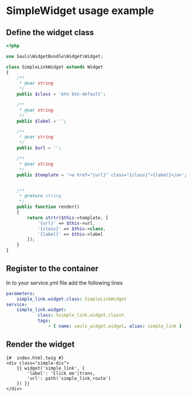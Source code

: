 # SimpleWidget usage example

## Define the widget class

```php
<?php

use Sauls\WidgetBundle\Widget\Widget;

class SimpleLinkWidget extends Widget
{
    /**
     * @var string
     */
    public $class = 'btn btn-default';

    /**
     * @var string
     */
    public $label = '';

    /**
     * @var string
     */
    public $url = '';

    /**
     * @var string
     */
    public $template = '<a href="{url}" class="{class}">{label}</a>';


    /**
     * @return string
     */
    public function render()
    {
        return strtr($this->template, [
            '{url}' => $this->url,
            '{class}' => $this->class,
            '{label}' => $this->label
        ]);
    }
}
```

## Register to the container

In to your service.yml file add the following lines

```yaml
parameters:
	simple_link.widget.class: SimpleLinkWidget
service:
	simple_link.widget:
    		class: %simple_link.widget.class%
    		tags:
      			- { name: sauls_widget.widget, alias: simple_link }

```

## Render the widget

```twig
{#  index.html.twig #}
<div class="simple-div">
	{{ widget('simple_link', {
		'label': 'Click me'|trans,
		'url': path('simple_link_route')
	}) }}
</div>
```
